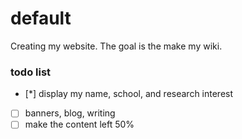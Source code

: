 # default
Creating my website. The goal is the make my wiki.


### todo list
- [*] display my name, school, and research interest
- [ ] banners, blog, writing
- [ ] make the content left 50%